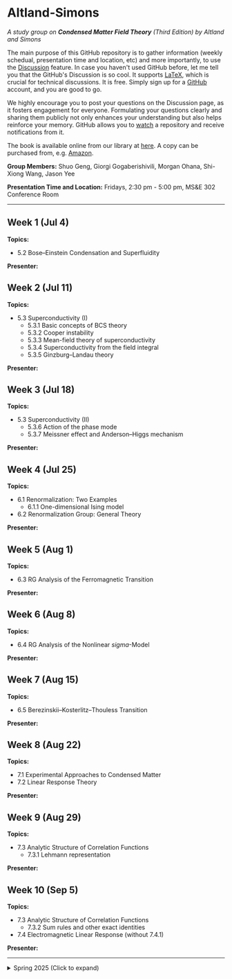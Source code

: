 # Altland-Simons
_A study group on **Condensed Matter Field Theory** (Third Edition) by Altland and Simons_

The main purpose of this GitHub repository is to gather information (weekly schedual, presentation time and location, etc) and more importantly, to use the [Discussion](https://github.com/shwangcmt/Altland-Simons/discussions) feature. In case you haven't used GitHub before, let me tell you that the GitHub's Discussion is so cool. It supports [LaTeX](https://docs.github.com/en/get-started/writing-on-github/working-with-advanced-formatting/writing-mathematical-expressions), which is crucial for technical discussions. It is free. Simply sign up for a [GitHub](https://github.com/signup) account, and you are good to go. 

We highly encourage you to post your questions on the Discussion page, as it fosters engagement for everyone. Formulating your questions clearly and sharing them publicly not only enhances your understanding but also helps reinforce your memory. GitHub allows you to [watch](https://docs.github.com/en/account-and-profile/managing-subscriptions-and-notifications-on-github/setting-up-notifications/configuring-notifications#configuring-your-watch-settings-for-an-individual-repository) a repository and receive notifications from it. 

The book is available online from our library at [here](https://search.library.ucr.edu/discovery/fulldisplay?docid=alma9919759025006531&context=L&vid=01CDL_RIV_INST:UCR&lang=en&search_scope=Everything&adaptor=Local%20Search%20Engine&isFrbr=true&tab=Everything&query=any,contains,altland%20simons&sortby=date_d&facet=frbrgroupid,include,9083417688746215883&offset=0). A copy can be purchased from, e.g. [Amazon](https://www.amazon.com/Condensed-Matter-Theory-Alexander-Altland/dp/1108494609/). 

**Group Members:** Shuo Geng, Giorgi Gogaberishivili, Morgan Ohana, Shi-Xiong Wang, Jason Yee

**Presentation Time and Location:** Fridays, 2:30 pm - 5:00 pm, MS&E 302 Conference Room

---

## Week 1 (Jul 4)  
**Topics:**
- 5.2 Bose–Einstein Condensation and Superfluidity

**Presenter:** 


## Week 2 (Jul 11)  
**Topics:**
- 5.3 Superconductivity (I)
  - 5.3.1 Basic concepts of BCS theory
  - 5.3.2 Cooper instability
  - 5.3.3 Mean-field theory of superconductivity
  - 5.3.4 Superconductivity from the field integral
  - 5.3.5 Ginzburg–Landau theory

**Presenter:** 


## Week 3 (Jul 18)  
**Topics:**
- 5.3 Superconductivity (II)
  - 5.3.6 Action of the phase mode
  - 5.3.7 Meissner effect and Anderson–Higgs mechanism

**Presenter:** 


## Week 4 (Jul 25)  
**Topics:**
- 6.1 Renormalization: Two Examples
  - 6.1.1 One-dimensional Ising model
- 6.2 Renormalization Group: General Theory

**Presenter:** 


## Week 5 (Aug 1)  
**Topics:**
- 6.3 RG Analysis of the Ferromagnetic Transition

**Presenter:** 


## Week 6 (Aug 8)  
**Topics:**
- 6.4 RG Analysis of the Nonlinear $sigma$-Model

**Presenter:** 


## Week 7 (Aug 15)  
**Topics:**
- 6.5 Berezinskii–Kosterlitz–Thouless Transition

**Presenter:** 


## Week 8 (Aug 22)  
**Topics:**
- 7.1 Experimental Approaches to Condensed Matter
- 7.2 Linear Response Theory

**Presenter:** 


## Week 9 (Aug 29)  
**Topics:**
- 7.3 Analytic Structure of Correlation Functions
  - 7.3.1 Lehmann representation

**Presenter:** 


## Week 10 (Sep 5)  
**Topics:**
- 7.3 Analytic Structure of Correlation Functions
  - 7.3.2 Sum rules and other exact identities
- 7.4 Electromagnetic Linear Response (without 7.4.1)

**Presenter:** 


---

<details>

<summary> Spring 2025 (Click to expand) </summary>

## Week 1 (Apr 4)  
**Topics:**
- 2.1 Introduction to Second Quantization  
- 2.2 Applications of Second Quantization  
  - 2.2.1 Electrons in a periodic potential  

**Presenter:** Shi-Xiong Wang  
**Notes:** [NotesWeek1](NotesWeek1.pdf) by Shi-Xiong  
**Reference:**
- Feynman, *Statistical Mechanics: A Set of Lectures*, Chapter 6, I followed the way he introduced the second quantization. 
- Schwabl, *Advanced Quantum Mechanics*, Chapter 1
- Nagaosa, *Quantum Field Theory in Strongly Correlated Electronic Systems*, Chapter 3

## Week 2 (Apr 11)  
**Topics:**  
- 2.2 Applications of Second Quantization (cont'd)  
  - 2.2.4 Interacting fermions in one dimension

**Presenter:** Giorgi Gogaberishivili  
**Notes:** [NotesWeek2](NotesWeek2.pdf) by Giorgi  

## Week 3 (Apr 18)  
**Topics:**  
- 3.1 The Path Integral: General Formalism  
- 3.2 Construction of the Path Integral
- 3.3 Advanced Applications of the Feynman Path Integral
  - 3.3.1 Double well potential: tunneling and instantons  
 
**Presenter:** Morgan Ohana  
**Notes:** [NotesWeek3](NotesWeek3.pdf) by Morgan  

## Week 4 (Apr 25)  
**Topics:**  
- 3.4 Construction of the Many-Body Field Integral  

**Presenter:** Shuo Geng  
**Notes:** [NotesWeek4](NotesWeek4.pdf) by Shuo  

## Week 5 (May 2)  
**Topics:**  
- 3.5 Field Integral for the Quantum Partition Function  

**Presenter:** Jason Yee

## Week 6 (May 9)  
**Topics:**  
- 3.6 Field-Theoretical Bosonization: A Case Study

**Presenter:** Giorgi Gogaberishivili  
**Notes:** [NotesWeek6](NotesWeek6.pdf) by Giorgi  

## Week 7 (May 16)  
**Topics:**  
- 4.1 General Concept and Low-Order Expansions  

**Presenter:** Shi-Xiong Wang  
**Reference:**  
- Kardar, *Statistical Physics of Particles*, Chapters 2 & 5 on cumulant expansion

## Week 8 (May 23)  
**Topics:**  
- 4.2 Ground State Energy of the Interacting Electron Gas  

**Presenter:** Shuo Geng

## Week 9 (May 30)  
**Topics:**  
- 4.3 Infinite-Order Expansions  

**Presenter:** Morgan Ohana  
**Notes:** [NotesWeek9](NotesWeek9.pdf) by Morgan  
**Reference:**
- Fradkin, [Physics 583: Advanced Field Theory](https://eduardo.physics.illinois.edu/phys583/physics583.html), [The 1/N expansions](https://eduardo.physics.illinois.edu/phys583/ch17.pdf).

## Week 10 (Jun 6)  
**Topics:**  
- 5.1 Case Study: Plasma Theory of the Electron Gas  

**Presenter:** Jason Yee

</details>
